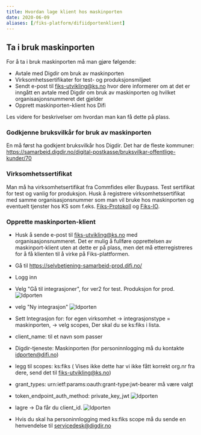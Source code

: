 ```yaml
---
title: Hvordan lage klient hos maskinporten
date: 2020-06-09
aliases: [/fiks-platform/difiidportenklient]
---
```

## Ta i bruk maskinporten
For å ta i bruk maskinporten må man gjøre følgende:
- Avtale med Digdir om bruk av maskinporten
- Virksomhetssertifikater for test- og produksjonsmiljøet
- Sendt e-post til fiks-utvikling@ks.no hvor dere informerer om at det er inngått en avtale med Digdir om bruk av maskinporten og hvilket organisasjonsnummeret det gjelder
- Opprett maskinporten-klient hos Difi

Les videre for beskrivelser om hvordan man kan få dette på plass. 

### Godkjenne bruksvilkår for bruk av maskinporten

En må først ha godkjent bruksvilkår hos Digdir. Det har de fleste kommuner: https://samarbeid.digdir.no/digital-postkasse/bruksvilkar-offentlige-kunder/70

### Virksomhetssertifikat
Man må ha virksomhetsertifikat fra Commfides eller Buypass. Test sertifikat for test og vanlig for produksjon.
Husk å registrere virksomhetssertifikat med samme organisasjonsnummer som man vil bruke hos maskinporten og eventuelt tjenster hos KS som f.eks. [Fiks-Protokoll](https://developers.fiks.ks.no/fiks-plattform/tjenester/fiksprotokoll/) og [Fiks-IO](https://developers.fiks.ks.no/fiks-plattform/tjenester/fiksprotokoll/fiksio/).

### Opprette maskinporten-klient
- Husk å sende e-post til fiks-utvikling@ks.no med organisasjonsnummeret. Det er mulig å fullføre opprettelsen av maskinport-klient uten at dette er på plass, men det må etterregistreres for å få klienten til å virke på Fiks-plattformen.
- Gå til https://selvbetjening-samarbeid-prod.difi.no/
- Logg inn
- Velg "Gå til integrasjoner", for ver2 for test. Produksjon for prod.
 ![Idporten](../images/difi-selvbetjening1.png "")
- velg "Ny integrasjon"
 ![Idporten](../images/difi-selvbetjening2.png "")
- Sett Integrasjon for: for egen virksomhet -> integrasjonstype = maskinporten,  -> velg scopes,  Der skal du se ks:fiks i lista.
- client_name: til et navn som passer
- Digdir-tjeneste: Maskinporten (for personinnlogging må du kontakte idporten@difi.no)
- legg til scopes: ks:fiks ( Vises ikke dette har vi ikke fått korrekt org.nr fra dere, send det til fiks-utvikling@ks.no)
- grant_types: urn:ietf:params:oauth:grant-type:jwt-bearer må være valgt
- token_endpoint_auth_method: private_key_jwt 
![Idporten](../images/difi-selvbetjening3.png "")
- lagre -> Da får du client_id.
![Idporten](../images/difi-selvbetjening4.png "")

- Hvis du skal ha personinnlogging med ks:fiks scope må du sende en henvendelse til servicedesk@digdir.no

